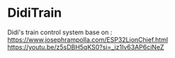 # DidiTrain

Didi's train control system
base on : 
https://www.josephrampolla.com/ESP32LionChief.html
https://youtu.be/z5sDBH5qKS0?si=_iz1Iv63AP6ciNeZ


